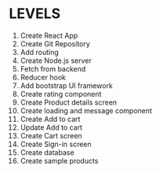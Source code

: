 # LEVELS

1. Create React App
2. Create Git Repository
3. Add routing
4. Create Node.js server
5. Fetch from backend
6. Reducer hook
7. Add bootstrap UI framework
8. Create rating component
9. Create Product details screen
10. Create loading and message component
11. Create Add to cart
12. Update Add to cart
13. Create Cart screen
14. Create Sign-in screen
15. Create database
16. Create sample products
